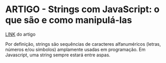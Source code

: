 # ARTIGO - Strings com JavaScript: o que são e como manipulá-las
[LINK](https://www.alura.com.br/artigos/strings-com-javascript-o-que-sao-e-como-manipular) do artigo

Por definição, strings são sequências de caracteres alfanuméricos (letras, números e/ou símbolos) amplamente usadas em programação. Em Javascript, uma string sempre estará entre aspas.
